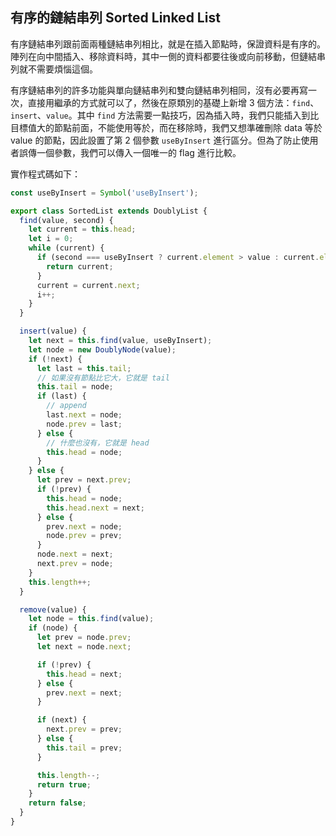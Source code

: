 ## 有序的鏈結串列 Sorted Linked List

有序鏈結串列跟前面兩種鏈結串列相比，就是在插入節點時，保證資料是有序的。陣列在向中間插入、移除資料時，其中一側的資料都要往後或向前移動，但鏈結串列就不需要煩惱這個。

有序鏈結串列的許多功能與單向鏈結串列和雙向鏈結串列相同，沒有必要再寫一次，直接用繼承的方式就可以了，然後在原類別的基礎上新增 3 個方法：`find`、`insert`、`value`。其中 `find` 方法需要一點技巧，因為插入時，我們只能插入到比目標值大的節點前面，不能使用等於，而在移除時，我們又想準確刪除 data 等於 value 的節點，因此設置了第 2 個參數 `useByInsert` 進行區分。但為了防止使用者誤傳一個參數，我們可以傳入一個唯一的 flag 進行比較。

實作程式碼如下：

```js
const useByInsert = Symbol('useByInsert');

export class SortedList extends DoublyList {
  find(value, second) {
    let current = this.head;
    let i = 0;
    while (current) {
      if (second === useByInsert ? current.element > value : current.element === value) {
        return current;
      }
      current = current.next;
      i++;
    }
  }

  insert(value) {
    let next = this.find(value, useByInsert);
    let node = new DoublyNode(value);
    if (!next) {
      let last = this.tail;
      // 如果沒有節點比它大，它就是 tail
      this.tail = node;
      if (last) {
        // append
        last.next = node;
        node.prev = last;
      } else {
        // 什麼也沒有，它就是 head
        this.head = node;
      }
    } else {
      let prev = next.prev;
      if (!prev) {
        this.head = node;
        this.head.next = next;
      } else {
        prev.next = node;
        node.prev = prev;
      }
      node.next = next;
      next.prev = node;
    }
    this.length++;
  }

  remove(value) {
    let node = this.find(value);
    if (node) {
      let prev = node.prev;
      let next = node.next;

      if (!prev) {
        this.head = next;
      } else {
        prev.next = next;
      }

      if (next) {
        next.prev = prev;
      } else {
        this.tail = prev;
      }

      this.length--;
      return true;
    }
    return false;
  }
}
```
